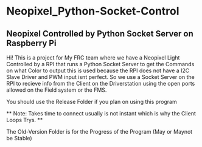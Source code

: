 # Neopixel_Python-Socket-Control

## Neopixel Controlled by Python Socket Server on Raspberry Pi

Hi! This is a project for My FRC team where we have a Neopixel Light Controlled by a RPI that runs a Python Socket Server to get the Commands on what Color to output this is used because the RPI does not have a I2C Slave Driver and PWM input isnt perfect. So we use a Socket Server on the RPI to recieve info from the Client on the Driverstation using the open ports allowed on the Field system or the FMS.

You should use the Release Folder if you plan on using this program 

** Note: Takes time to connect usually is not instant which is why the Client Loops Trys. **
  
The Old-Version Folder is for the Progress of the Program (May or Maynot be Stable)  
